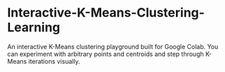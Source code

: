 # Interactive-K-Means-Clustering-Learning
An interactive K-Means clustering playground built for Google Colab.   You can experiment with arbitrary points and centroids and step through K-Means iterations visually.
